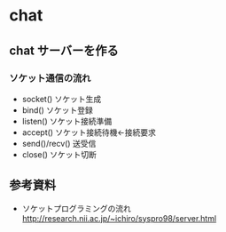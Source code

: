 # chat

## chat サーバーを作る

### ソケット通信の流れ

- socket() ソケット生成
- bind() ソケット登録
- listen() ソケット接続準備
- accept() ソケット接続待機<-接続要求
- send()/recv() 送受信
- close() ソケット切断

## 参考資料  

- ソケットプログラミングの流れ
  http://research.nii.ac.jp/~ichiro/syspro98/server.html

